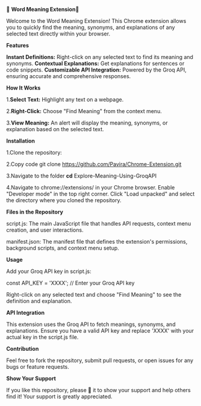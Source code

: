 🚀 **Word Meaning Extension**🚀 

Welcome to the Word Meaning Extension! This Chrome extension allows you to quickly find the meaning, synonyms, and explanations of any selected text directly within your browser.

**Features**

**Instant Definitions:** 
Right-click on any selected text to find its meaning and synonyms.
**Contextual Explanations:** 
Get explanations for sentences or code snippets.
**Customizable API Integration:**
Powered by the Groq API, ensuring accurate and comprehensive responses.

**How It Works**

1.**Select Text:** Highlight any text on a webpage.

2.**Right-Click:** Choose "Find Meaning" from the context menu.

3.**View Meaning:** An alert will display the meaning, synonyms, or explanation based on the selected text.

**Installation**

1.Clone the repository:

2.Copy code
git clone https://github.com/Pavira/Chrome-Extension.git

3.Navigate to the folder
**cd** Explore-Meaning-Using-GroqAPI

4.Navigate to chrome://extensions/ in your Chrome browser.
Enable "Developer mode" in the top right corner.
Click "Load unpacked" and select the directory where you cloned the repository.

**Files in the Repository**

script.js: The main JavaScript file that handles API requests, context menu creation, and user interactions.

manifest.json: The manifest file that defines the extension's permissions, background scripts, and context menu setup.

**Usage**

Add your Groq API key in script.js:

const API_KEY = 'XXXX'; // Enter your Groq API key

Right-click on any selected text and choose "Find Meaning" to see the definition and explanation.

**API Integration**

This extension uses the Groq API to fetch meanings, synonyms, and explanations. Ensure you have a valid API key and replace 'XXXX' with your actual key in the script.js file.

**Contribution**

Feel free to fork the repository, submit pull requests, or open issues for any bugs or feature requests.

**Show Your Support**

If you like this repository, please 🌟 it to show your support and help others find it! Your support is greatly appreciated.
